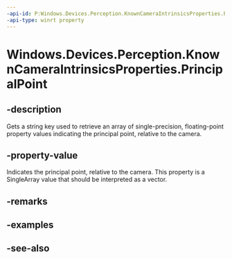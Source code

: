 ```yaml
---
-api-id: P:Windows.Devices.Perception.KnownCameraIntrinsicsProperties.PrincipalPoint
-api-type: winrt property
---
```


<!-- Property syntax
public string PrincipalPoint { get; }
-->

# Windows.Devices.Perception.KnownCameraIntrinsicsProperties.PrincipalPoint

## -description
Gets a string key used to retrieve an array of single-precision, floating-point property values indicating the principal point, relative to the camera.

## -property-value
Indicates the principal point, relative to the camera. This property is a SingleArray value that should be interpreted as a vector.

## -remarks

## -examples

## -see-also
